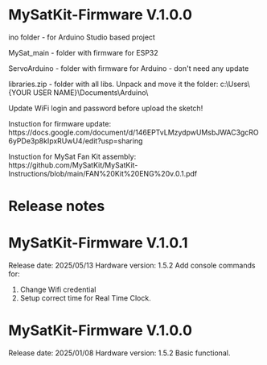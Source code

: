 # MySatKit-Firmware V.1.0.0
<p>ino folder - for Arduino Studio based project
<p>MySat_main - folder with firmware for ESP32
<p>ServoArduino - folder with firmware for Arduino - don't need any update 
<p>libraries.zip - folder with all libs. Unpack and move it the folder: c:\Users\{YOUR USER NAME}\Documents\Arduino\
<p>Update WiFi login and password before upload the sketch!
<p>Instuction for firmware update: https://docs.google.com/document/d/146EPTvLMzydpwUMsbJWAC3gcRO6yPDe3p8kIpxRUwU4/edit?usp=sharing
<p>Instuction for MySat Fan Kit assembly: https://github.com/MySatKit/MySatKit-Instructions/blob/main/FAN%20Kit%20ENG%20v.0.1.pdf

# Release notes
# MySatKit-Firmware V.1.0.1
Release date: 2025/05/13
Hardware version: 1.5.2
Add console commands for:
  1. Change Wifi credential
  2. Setup correct time for Real Time Clock.


# MySatKit-Firmware V.1.0.0
Release date: 2025/01/08
Hardware version: 1.5.2
Basic functional.
